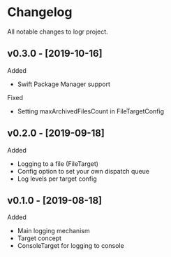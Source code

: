 # Changelog

All notable changes to logr project.

## v0.3.0 - [2019-10-16]

Added

* Swift Package Manager support

Fixed

* Setting maxArchivedFilesCount in FileTargetConfig 

## v0.2.0 - [2019-09-18]

Added

* Logging to a file (FileTarget)
* Config option to set your own dispatch queue
* Log levels per target config

## v0.1.0 - [2019-08-18]

Added

* Main logging mechanism
* Target concept
* ConsoleTarget for logging to console
